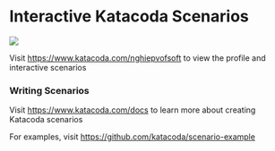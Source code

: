 # Interactive Katacoda Scenarios

[![](http://shields.katacoda.com/katacoda/nghiepvofsoft/count.svg)](https://www.katacoda.com/nghiepvofsoft "Get your profile on Katacoda.com")

Visit https://www.katacoda.com/nghiepvofsoft to view the profile and interactive scenarios

### Writing Scenarios
Visit https://www.katacoda.com/docs to learn more about creating Katacoda scenarios

For examples, visit https://github.com/katacoda/scenario-example
